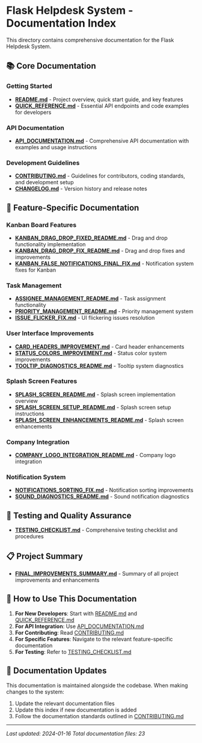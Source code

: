 # Flask Helpdesk System - Documentation Index

This directory contains comprehensive documentation for the Flask Helpdesk System.

## 📚 Core Documentation

### Getting Started
- **[README.md](README.md)** - Project overview, quick start guide, and key features
- **[QUICK_REFERENCE.md](QUICK_REFERENCE.md)** - Essential API endpoints and code examples for developers

### API Documentation
- **[API_DOCUMENTATION.md](API_DOCUMENTATION.md)** - Comprehensive API documentation with examples and usage instructions

### Development Guidelines
- **[CONTRIBUTING.md](CONTRIBUTING.md)** - Guidelines for contributors, coding standards, and development setup
- **[CHANGELOG.md](CHANGELOG.md)** - Version history and release notes

## 🔧 Feature-Specific Documentation

### Kanban Board Features
- **[KANBAN_DRAG_DROP_FIXED_README.md](KANBAN_DRAG_DROP_FIXED_README.md)** - Drag and drop functionality implementation
- **[KANBAN_DRAG_DROP_FIX_README.md](KANBAN_DRAG_DROP_FIX_README.md)** - Drag and drop fixes and improvements
- **[KANBAN_FALSE_NOTIFICATIONS_FINAL_FIX.md](KANBAN_FALSE_NOTIFICATIONS_FINAL_FIX.md)** - Notification system fixes for Kanban

### Task Management
- **[ASSIGNEE_MANAGEMENT_README.md](ASSIGNEE_MANAGEMENT_README.md)** - Task assignment functionality
- **[PRIORITY_MANAGEMENT_README.md](PRIORITY_MANAGEMENT_README.md)** - Priority management system
- **[ISSUE_FLICKER_FIX.md](ISSUE_FLICKER_FIX.md)** - UI flickering issues resolution

### User Interface Improvements
- **[CARD_HEADERS_IMPROVEMENT.md](CARD_HEADERS_IMPROVEMENT.md)** - Card header enhancements
- **[STATUS_COLORS_IMPROVEMENT.md](STATUS_COLORS_IMPROVEMENT.md)** - Status color system improvements
- **[TOOLTIP_DIAGNOSTICS_README.md](TOOLTIP_DIAGNOSTICS_README.md)** - Tooltip system diagnostics

### Splash Screen Features
- **[SPLASH_SCREEN_README.md](SPLASH_SCREEN_README.md)** - Splash screen implementation overview
- **[SPLASH_SCREEN_SETUP_README.md](SPLASH_SCREEN_SETUP_README.md)** - Splash screen setup instructions
- **[SPLASH_SCREEN_ENHANCEMENTS_README.md](SPLASH_SCREEN_ENHANCEMENTS_README.md)** - Splash screen enhancements

### Company Integration
- **[COMPANY_LOGO_INTEGRATION_README.md](COMPANY_LOGO_INTEGRATION_README.md)** - Company logo integration

### Notification System
- **[NOTIFICATIONS_SORTING_FIX.md](NOTIFICATIONS_SORTING_FIX.md)** - Notification sorting improvements
- **[SOUND_DIAGNOSTICS_README.md](SOUND_DIAGNOSTICS_README.md)** - Sound notification diagnostics

## 🧪 Testing and Quality Assurance
- **[TESTING_CHECKLIST.md](TESTING_CHECKLIST.md)** - Comprehensive testing checklist and procedures

## 📋 Project Summary
- **[FINAL_IMPROVEMENTS_SUMMARY.md](FINAL_IMPROVEMENTS_SUMMARY.md)** - Summary of all project improvements and enhancements

## 📖 How to Use This Documentation

1. **For New Developers**: Start with [README.md](README.md) and [QUICK_REFERENCE.md](QUICK_REFERENCE.md)
2. **For API Integration**: Use [API_DOCUMENTATION.md](API_DOCUMENTATION.md)
3. **For Contributing**: Read [CONTRIBUTING.md](CONTRIBUTING.md)
4. **For Specific Features**: Navigate to the relevant feature-specific documentation
5. **For Testing**: Refer to [TESTING_CHECKLIST.md](TESTING_CHECKLIST.md)

## 🔄 Documentation Updates

This documentation is maintained alongside the codebase. When making changes to the system:

1. Update the relevant documentation files
2. Update this index if new documentation is added
3. Follow the documentation standards outlined in [CONTRIBUTING.md](CONTRIBUTING.md)

---

*Last updated: 2024-01-16*
*Total documentation files: 23*
